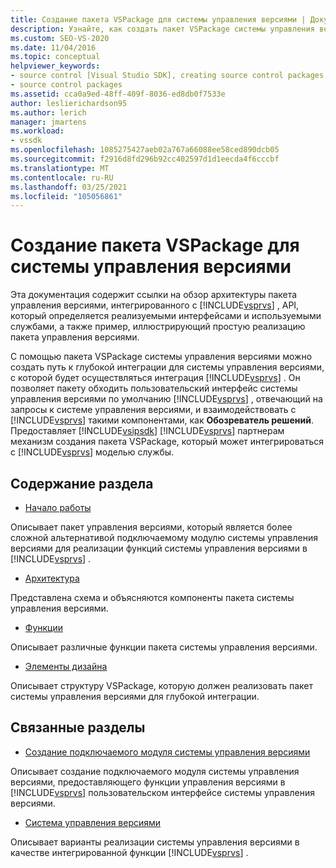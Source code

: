 ```yaml
---
title: Создание пакета VSPackage для системы управления версиями | Документация Майкрософт
description: Узнайте, как создать пакет VSPackage системы управления версиями, который создает путь глубокой интеграции для системы управления версиями для интеграции с Visual Studio.
ms.custom: SEO-VS-2020
ms.date: 11/04/2016
ms.topic: conceptual
helpviewer_keywords:
- source control [Visual Studio SDK], creating source control packages
- source control packages
ms.assetid: cca0a9ed-48ff-409f-8036-ed8db0f7533e
author: leslierichardson95
ms.author: lerich
manager: jmartens
ms.workload:
- vssdk
ms.openlocfilehash: 1085275427aeb02a767a66088ee58ced890dcb05
ms.sourcegitcommit: f2916d8fd296b92cc402597d1d1eecda4f6cccbf
ms.translationtype: MT
ms.contentlocale: ru-RU
ms.lasthandoff: 03/25/2021
ms.locfileid: "105056861"
---
```

# <a name="create-a-source-control-vspackage"></a>Создание пакета VSPackage для системы управления версиями
Эта документация содержит ссылки на обзор архитектуры пакета управления версиями, интегрированного с [!INCLUDE[vsprvs](../../code-quality/includes/vsprvs_md.md)] , API, который определяется реализуемыми интерфейсами и используемыми службами, а также пример, иллюстрирующий простую реализацию пакета управления версиями.

 С помощью пакета VSPackage системы управления версиями можно создать путь к глубокой интеграции для системы управления версиями, с которой будет осуществляться интеграция [!INCLUDE[vsprvs](../../code-quality/includes/vsprvs_md.md)] . Он позволяет пакету обходить пользовательский интерфейс системы управления версиями по умолчанию [!INCLUDE[vsprvs](../../code-quality/includes/vsprvs_md.md)] , отвечающий на запросы к системе управления версиями, и взаимодействовать с [!INCLUDE[vsprvs](../../code-quality/includes/vsprvs_md.md)] такими компонентами, как **Обозреватель решений**. Предоставляет [!INCLUDE[vsipsdk](../../extensibility/includes/vsipsdk_md.md)] [!INCLUDE[vsprvs](../../code-quality/includes/vsprvs_md.md)] партнерам механизм создания пакета VSPackage, который может интегрироваться с [!INCLUDE[vsprvs](../../code-quality/includes/vsprvs_md.md)] моделью службы.

## <a name="in-this-section"></a>Содержание раздела
- [Начало работы](../../extensibility/internals/getting-started-with-source-control-vspackages.md)

 Описывает пакет управления версиями, который является более сложной альтернативой подключаемому модулю системы управления версиями для реализации функций системы управления версиями в [!INCLUDE[vsprvs](../../code-quality/includes/vsprvs_md.md)] .

- [Архитектура](../../extensibility/internals/source-control-vspackage-architecture.md)

 Представлена схема и объясняются компоненты пакета системы управления версиями.

- [Функции](../../extensibility/internals/source-control-vspackage-features.md)

 Описывает различные функции пакета системы управления версиями.

- [Элементы дизайна](../../extensibility/internals/source-control-vspackage-design-elements.md)

 Описывает структуру VSPackage, которую должен реализовать пакет системы управления версиями для глубокой интеграции.

## <a name="related-sections"></a>Связанные разделы
- [Создание подключаемого модуля системы управления версиями](../../extensibility/internals/creating-a-source-control-plug-in.md)

 Описывает создание подключаемого модуля системы управления версиями, предоставляющего функции управления версиями в [!INCLUDE[vsprvs](../../code-quality/includes/vsprvs_md.md)] пользовательском интерфейсе системы управления версиями.

- [Система управления версиями](../../extensibility/internals/source-control.md)

 Описывает варианты реализации системы управления версиями в качестве интегрированной функции [!INCLUDE[vsprvs](../../code-quality/includes/vsprvs_md.md)] .
